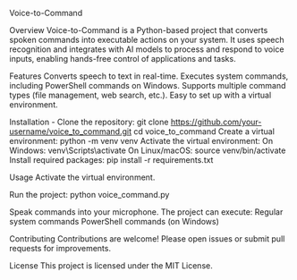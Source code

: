 Voice-to-Command

Overview
Voice-to-Command is a Python-based project that converts spoken commands into executable actions on your system. It uses speech recognition and integrates with AI models to process and respond to voice inputs, enabling hands-free control of applications and tasks.

Features
Converts speech to text in real-time.
Executes system commands, including PowerShell commands on Windows.
Supports multiple command types (file management, web search, etc.).
Easy to set up with a virtual environment.

Installation - 
Clone the repository:
        git clone https://github.com/your-username/voice_to_command.git
        cd voice_to_command
     Create a virtual environment:
     python -m venv venv
     Activate the virtual environment:
            On Windows:
                 venv\Scripts\activate
            On Linux/macOS:
                 source venv/bin/activate
Install required packages:
pip install -r requirements.txt

Usage
Activate the virtual environment.

Run the project:
python voice_command.py

Speak commands into your microphone. The project can execute:
Regular system commands
PowerShell commands (on Windows)

Contributing
Contributions are welcome! Please open issues or submit pull requests for improvements.

License
This project is licensed under the MIT License.
